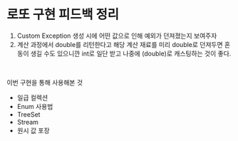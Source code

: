 # 로또 구현 피드백 정리

1. Custom Exception 생성 시에 어떤 값으로 인해 예외가 던져졌는지 보여주자
2. 계산 과정에서 double를 리턴한다고 해당 계산 재료를 미리 double로 던져두면 혼동이 생길 수도 있으니깐 int로 일단 받고 나중에 (double)로 캐스팅하는 것이 좋다.

<br/>

이번 구현을 통해 사용해본 것

* 일급 컬렉션
* Enum 사용법
* TreeSet
* Stream
* 원시 값 포장